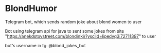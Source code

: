# BlondHumor
Telegram bot, which sends random joke about blond women to user

Bot using telegram api for java to sent some jokes from site "https://anekdotovstreet.com/blondinki/?ysclid=lipedyq3i72711397" to user

bot's username in tg: @blond_jokes_bot

